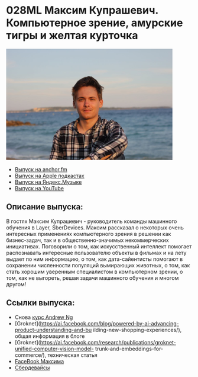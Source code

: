 # 028ML Максим Купрашевич. Компьютерное зрение, амурские тигры и желтая курточка

<img src="foto/Kuprashevich.png" width="450"/>

- [Выпуск на anchor.fm](https://anchor.fm/kmsrus/episodes/028-ML-e156upe)
- [Выпуск на Apple подкастах](https://podcasts.apple.com/ru/podcast/machine-learning-podcast/id1495052772?l=en&i=1000530475185)
- [Выпуск на Яндекс.Музыке](https://music.yandex.ru/album/9781458/track/88364111)
- [Выпуск на YouTube](https://youtu.be/XakNS_3S_xQ)

## Описание выпуска:

В гостях Максим Купрашевич - руководитель команды машинного обучения в Layer, SberDevices. Максим рассказал о некоторых очень интересных применениях компьютерного зрения в решении как бизнес-задач, так и в общественно-значимых некоммерческих инициативах. Поговорили о том, как искусственный интеллект помогает распознавать интересные пользователю объекты в фильмах и на лету выдает по ним информацию, о том, как дата-сайентисты помогают в сохранении численности популяций вымирающих животных, о том, как стать хорошим уверенным специалистом в компьютерном зрении, о том, как не выгореть, решая задачи машинного обучения и многом другом!

## Ссылки выпуска:

- Снова [курс Andrew Ng](https://www.coursera.org/learn/machine-learning)
- [Groknet](https://ai.facebook.com/blog/powered-by-ai-advancing-product-understanding-and-bu ilding-new-shopping-experiences/), общая информация в блоге
- [Groknet](https://ai.facebook.com/research/publications/groknet-unified-computer-vision-model- trunk-and-embeddings-for-commerce/), техническая статья
- [FaceBook Максима](https://www.facebook.com/WildChlamydia)
- [Сбердевайсы](https://sberdevices.ru/)
